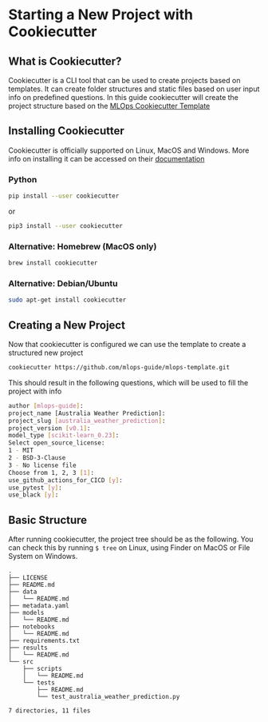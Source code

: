# Starting a New Project with Cookiecutter


## What is Cookiecutter?
Cookiecutter is a CLI tool that can be used to create projects based on templates. It can create folder structures and static files based on user input info on predefined questions. In this guide cookiecutter will create the project structure based on the [MLOps Cookiecutter Template](https://github.com/mlops-guide/mlops-template)

## Installing Cookiecutter
Cookiecutter is officially supported on Linux, MacOS and Windows. More info on installing it can be accessed on their [documentation](https://cookiecutter.readthedocs.io/en/1.7.2/installation.html#install-cookiecutter)


### Python

```bash
pip install --user cookiecutter
```
or

```bash
pip3 install --user cookiecutter
```

### Alternative: Homebrew (MacOS only)
```bash
brew install cookiecutter
```

### Alternative: Debian/Ubuntu
```bash
sudo apt-get install cookiecutter
```

## Creating a New Project
Now that cookiecutter is configured we can use the template to create a structured new project

```bash
cookiecutter https://github.com/mlops-guide/mlops-template.git
```

This should result in the following questions, which will be used to fill the project with info
```bash
author [mlops-guide]:
project_name [Australia Weather Prediction]:
project_slug [australia_weather_prediction]:
project_version [v0.1]:
model_type [scikit-learn_0.23]:
Select open_source_license:
1 - MIT
2 - BSD-3-Clause
3 - No license file
Choose from 1, 2, 3 [1]:
use_github_actions_for_CICD [y]:
use_pytest [y]:
use_black [y]:
```

## Basic Structure
After running cookiecutter, the project tree should be as the following. You can check this by running ```$ tree``` on Linux, using Finder on MacOS or File System on Windows.
```
.
├── LICENSE
├── README.md
├── data
│   └── README.md
├── metadata.yaml
├── models
│   └── README.md
├── notebooks
│   └── README.md
├── requirements.txt
├── results
│   └── README.md
└── src
    ├── scripts
    │   └── README.md
    └── tests
        ├── README.md
        └── test_australia_weather_prediction.py

7 directories, 11 files
```





